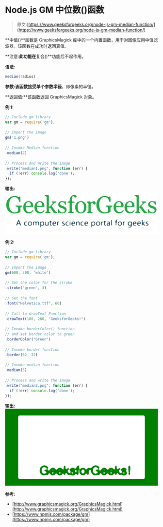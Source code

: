 # Node.js GM 中位数()函数

> 原文:[https://www.geeksforgeeks.org/node-js-gm-median-function/](https://www.geeksforgeeks.org/node-js-gm-median-function/)

**中值()**函数是 GraphicsMagick 库中的一个内置函数，用于对图像应用中值滤波器。该函数在成功时返回真值。

**注意:**此功能在**复合()**功能后不起作用。

**语法:**

```js
median(radius)
```

**参数:**该函数接受单个参数**半径**，即像素的半径。

**返回值:**该函数返回 GraphicsMagick 对象。

**例 1:**

```js
// Include gm library
var gm = require('gm');

// Import the image
gm('1.png')

// Invoke Median function
.median(2)

// Process and Write the image
.write("median1.png", function (err) {
  if (!err) console.log('done');
});
```

**输出:**
![](img/e4d44c7a2d1e5b6ed20d021a7196cdc3.png)

**例 2:**

```js
// Include gm library
var gm = require('gm');

// Import the image
gm(600, 300, 'white')

// Set the color for the stroke
.stroke("green", 3)

// Set the font 
.font("Helvetica.ttf", 60)

// Call to drawText Function
.drawText(100, 280, "GeeksforGeeks!")

// Invoke borderColor() function
// and set border color to green
.borderColor("Green")

// Invoke border function
.border(62, 32)

// Invoke median function
.median(5)

// Process and write the image 
.write("median2.png", function (err) {
  if (!err) console.log('done');
});
```

**输出:**
![](img/18dc38b011b2066b79f70a1f8953452a.png)

**参考:**

*   [http://www.graphicsmagick.org/GraphicsMagick.html](http://www.graphicsmagick.org/GraphicsMagick.html)
*   [https://www.npmjs.com/package/gm](https://www.npmjs.com/package/gm)